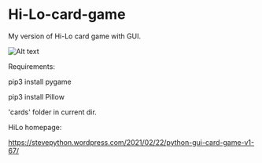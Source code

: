 # Hi-Lo-card-game
My version of Hi-Lo card game with GUI.

![Alt text](https://i.postimg.cc/LX1dkb7K/hi-lo-change-card.png "")

Requirements:

pip3 install pygame

pip3 install Pillow

'cards' folder in current dir.



HiLo homepage:

https://stevepython.wordpress.com/2021/02/22/python-gui-card-game-v1-67/

